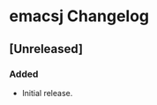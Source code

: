 <!-- Keep a Changelog guide -> https://keepachangelog.com -->

# emacsj Changelog

## [Unreleased]
### Added
- Initial release.
